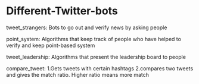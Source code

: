 # Different-Twitter-bots

tweet_strangers:
Bots to go out and verify news by asking people

point_system:
Algorithms that keep track of people who have helped to verify and keep point-based system

tweet_leadership:
Algorithms that present the leadership board to people

compare_tweet:
1.Gets tweets with certain hashtags
2.compares two tweets and gives the match ratio. Higher ratio means more match
